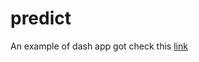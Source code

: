 # predict
An example of dash app
got check this [link](https://predict-stock-market-app.herokuapp.com)
